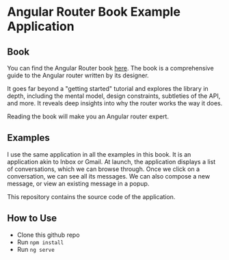 # Angular Router Book Example Application

## Book

You can find the Angular Router book [here](https://leanpub.com/router). The book is a comprehensive guide to the Angular router written by its designer.

It goes far beyond a "getting started" tutorial and explores the library in depth, including the mental model, design constraints, subtleties of the API, and more. It reveals deep insights into why the router works the way it does.

Reading the book will make you an Angular router expert.

## Examples

I use the same application in all the examples in this book. It is an application akin to Inbox or Gmail. At launch, the application displays a list of conversations, which we can browse through. Once we click on a conversation, we can see all its messages. We can also compose a new message, or view an existing message in a popup.

This repository contains the source code of the application.

## How to Use

* Clone this github repo
* Run `npm install`
* Run `ng serve`